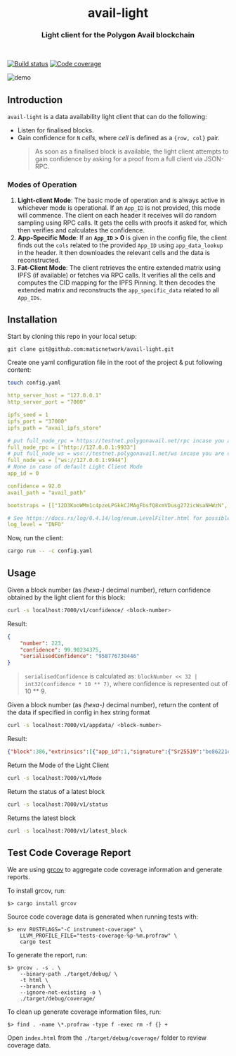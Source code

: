 <div align="Center">
<h1>avail-light</h1>
<h3> Light client for the Polygon Avail blockchain</h3>
</div>

<br>

[![Build status](https://github.com/maticnetwork/avail-light/actions/workflows/default.yml/badge.svg)](https://github.com/maticnetwork/avail-light/actions/workflows/default.yml) [![Code coverage](https://codecov.io/gh/maticnetwork/avail-light/branch/main/graph/badge.svg?token=7O2EA7QMC2)](https://codecov.io/gh/maticnetwork/avail-light)

![demo](./img/prod_demo.png)

## Introduction

`avail-light` is a data availability light client that can do the following:

* Listen for finalised blocks.
* Gain confidence for `N` *cells*, where *cell* is defined as a `{row, col}` pair.
  > As soon as a finalised block is available, the light client attempts to gain confidence by asking for a proof from a full 
  client via JSON-RPC.

### Modes of Operation

1. **Light-client Mode**: The basic mode of operation and is always active in whichever mode is operational. If an `App_ID` is not provided, this mode will commence. The client on each header it receives will do random sampling using RPC calls. It gets the cells with proofs it asked for, which then verifies and calculates the confidence.
2. **App-Specific Mode**: If an **`App_ID` > 0** is given in the config file, the client finds out the `cols` related to the provided `App_ID` using `app_data_lookup` in the header. It then downloades the relevant cells and the data is reconstructed.  
3. **Fat-Client Mode**: The client retrieves the entire extended matrix using IPFS (if available) or fetches via RPC calls. It verifies all the cells and computes the CID mapping for the IPFS Pinning. It then decodes the extended matrix and reconstructs the `app_specific_data` related to all `App_IDs`.

## Installation

Start by cloning this repo in your local setup:

```ssh
git clone git@github.com:maticnetwork/avail-light.git
```

Create one yaml configuration file in the root of the project & put following content:

```bash
touch config.yaml
```

```yaml
http_server_host = "127.0.0.1"
http_server_port = "7000"

ipfs_seed = 1
ipfs_port = "37000"
ipfs_path = "avail_ipfs_store"

# put full_node_rpc = https://testnet.polygonavail.net/rpc incase you are connecting to devnet
full_node_rpc = ["http://127.0.0.1:9933"]
# put full_node_ws = wss://testnet.polygonavail.net/ws incase you are connecting to devnet
full_node_ws = ["ws://127.0.0.1:9944"]
# None in case of default Light Client Mode
app_id = 0

confidence = 92.0
avail_path = "avail_path"

bootstraps = [["12D3KooWMm1c4pzeLPGkkCJMAgFbsfQ8xmVDusg272icWsaNHWzN", "/ip4/127.0.0.1/tcp/39000"]]

# See https://docs.rs/log/0.4.14/log/enum.LevelFilter.html for possible log level values
log_level = "INFO"
```

Now, run the client:

```bash
cargo run -- -c config.yaml  
```

## Usage

Given a block number (as _(hexa-)_ decimal number), return confidence obtained by the light client for this block:

```bash
curl -s localhost:7000/v1/confidence/ <block-number>
```

Result:

```json
{
    "number": 223,
    "confidence": 99.90234375,
    "serialisedConfidence": "958776730446"
}
```

>  `serialisedConfidence` is calculated as: 
> `blockNumber << 32 | int32(confidence * 10 ** 7)`, where confidence is represented out of 10 ** 9.


Given a block number (as _(hexa-)_ decimal number), return the content of the data if specified in config in hex string format

```bash
curl -s localhost:7000/v1/appdata/ <block-number>
```

Result:

```json
{"block":386,"extrinsics":[{"app_id":1,"signature":{"Sr25519":"be86221cc07a461537570637d75a0569c2210286e85c693e3b31d94211b1ef1eaf451b13072066f745f70801ad6af0dcdf2e42b7bf77be2dc6709196b4d45889"},"data":"0x313537626233643536653339356537393237633664"}]}
```

Return the Mode of the Light Client

```bash
curl -s localhost:7000/v1/Mode
```

Return the status of a latest block 

```bash
curl -s localhost:7000/v1/status
```

Returns the latest block 

```bash
curl -s localhost:7000/v1/latest_block
```

## Test Code Coverage Report

We are using [grcov](https://github.com/mozilla/grcov) to aggregate code coverage information and generate reports.

To install grcov, run:

	$> cargo install grcov

Source code coverage data is generated when running tests with:

	$> env RUSTFLAGS="-C instrument-coverage" \
		LLVM_PROFILE_FILE="tests-coverage-%p-%m.profraw" \
		cargo test

To generate the report, run:

	$> grcov . -s . \
		--binary-path ./target/debug/ \
		-t html \
		--branch \
		--ignore-not-existing -o \
		./target/debug/coverage/

To clean up generate coverage information files, run:

	$> find . -name \*.profraw -type f -exec rm -f {} +

Open `index.html` from the `./target/debug/coverage/` folder to review coverage data.
